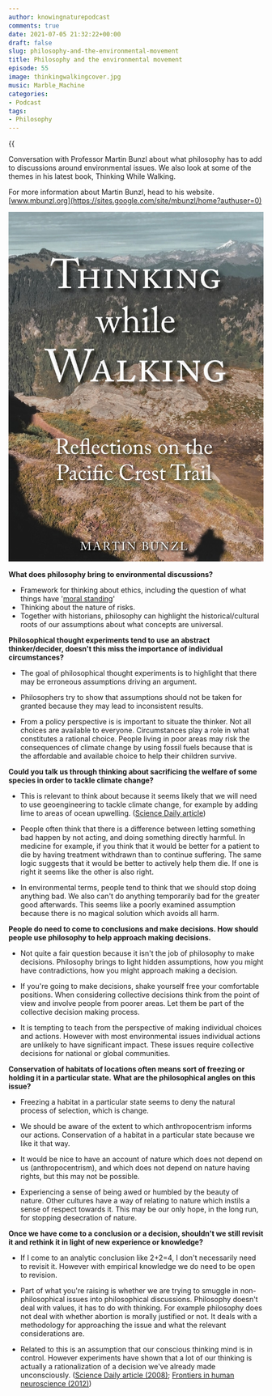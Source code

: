 ```yaml
---
author: knowingnaturepodcast
comments: true
date: 2021-07-05 21:32:22+00:00
draft: false
slug: philosophy-and-the-environmental-movement
title: Philosophy and the environmental movement
episode: 55
image: thinkingwalkingcover.jpg
music: Marble_Machine
categories:
- Podcast
tags:
- Philosophy
---
```


{{<audio src="https://mcdn.podbean.com/mf/web/iwkvvz/Ep_55_-_Thinking_while_walking6r1ox.mp3" >}}

Conversation with Professor Martin Bunzl about what philosophy has to add to
discussions around environmental issues. We also look at some of the themes in
his latest book, Thinking While Walking.

For more information about Martin Bunzl, head to his website. [www.mbunzl.org](https://sites.google.com/site/mbunzl/home?authuser=0)

![Thinking while Walking](thinkingwalkingcover.jpg)

**What does philosophy bring to environmental discussions?**

  * Framework for thinking about ethics, including the question of what things have '[moral standing](https://www.britannica.com/topic/moral-standing)'
  * Thinking about the nature of risks.
  * Together with historians, philosophy can highlight the historical/cultural roots of our assumptions about what concepts are universal.

**Philosophical thought experiments tend to use an abstract thinker/decider,
doesn't this miss the importance of individual circumstances?**

  * The goal of philosophical thought experiments is to highlight that there may be erroneous assumptions driving an argument.

  * Philosophers try to show that assumptions should not be taken for granted because they may lead to inconsistent results.

  * From a policy perspective is is important to situate the thinker. Not all choices are available to everyone. Circumstances play a role in what constitutes a rational choice. People living in poor areas may risk the consequences of climate change by using fossil fuels because that is the affordable and available choice to help their children survive.

**Could you talk us through thinking about sacrificing the welfare of some
species in order to tackle climate change?**

  * This is relevant to think about because it seems likely that we will need to use geoengineering to tackle climate change, for example by adding lime to areas of ocean upwelling. ([Science Daily article](https://www.sciencedaily.com/releases/2008/07/080721001742.htm))

  * People often think that there is a difference between letting something bad happen by not acting, and doing something directly harmful. In medicine for example, if you think that it would be better for a patient to die by having treatment withdrawn than to continue suffering. The same logic suggests that it would be better to actively help them die. If one is right it seems like the other is also right.

  * In environmental terms, people tend to think that we should stop doing anything bad. We also can't do anything temporarily bad for the greater good afterwards. This seems like a poorly examined assumption because there is no magical solution which avoids all harm.

**People do need to come to conclusions and make decisions. How should people
use philosophy to help approach making decisions.**

  * Not quite a fair question because it isn't the job of philosophy to make decisions. Philosophy brings to light hidden assumptions, how you might have contradictions, how you might approach making a decision.

  * If you're going to make decisions, shake yourself free your comfortable positions. When considering collective decisions think from the point of view and involve people from poorer areas. Let them be part of the collective decision making process.

  * It is tempting to teach from the perspective of making individual choices and actions. However with most environmental issues individual actions are unlikely to have significant impact. These issues require collective decisions for national or global communities.

**Conservation of habitats of locations often means sort of freezing or
holding it in a particular state.** **What are the philosophical angles on
this issue?**

  * Freezing a habitat in a particular state seems to deny the natural process of selection, which is change.

  * We should be aware of the extent to which anthropocentrism informs our actions. Conservation of a habitat in a particular state because we like it that way.

  * It would be nice to have an account of nature which does not depend on us (anthropocentrism), and which does not depend on nature having rights, but this may not be possible. 

  * Experiencing a sense of being awed or humbled by the beauty of nature. Other cultures have a way of relating to nature which instils a sense of respect towards it. This may be our only hope, in the long run, for stopping desecration of nature.

**Once we have come to a conclusion or a decision, shouldn't we still revisit
it and rethink it in light of new experience or knowledge?**

  * If I come to an analytic conclusion like 2+2=4, I don't necessarily need to revisit it. However with empirical knowledge we do need to be open to revision.

  * Part of what you're raising is whether we are trying to smuggle in non-philosophical issues into philosophical discussions. Philosophy doesn't deal with values, it has to do with thinking. For example philosophy does not deal with whether abortion is morally justified or not. It deals with a methodology for approaching the issue and what the relevant considerations are.

  * Related to this is an assumption that our conscious thinking mind is in control. However experiments have shown that a lot of our thinking is actually a rationalization of a decision we've already made unconsciously. ([Science Daily article (2008)](https://www.sciencedaily.com/releases/2008/04/080414145705.htm); [Frontiers in human neuroscience (2012)](https://www.frontiersin.org/articles/10.3389/fnhum.2012.00121/full))

